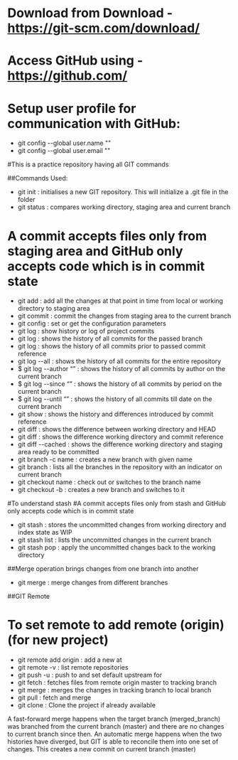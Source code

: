 # Download from Download - https://git-scm.com/download/
# Access GitHub using - https://github.com/

# Setup user profile for communication with GitHub:
-	git config --global user.name "<name>"
-	git config --global user.email "<email-id>"

#This is a practice repository having all GIT commands

##Commands Used:
- git init : initialises a new GIT repository. This will initialize a .git file in the folder
- git status : compares working directory, staging area and current branch
# A commit accepts files only from staging area and GitHub only accepts code which is in commit state
- git add : add all the changes at that point in time from local or working directory to staging area
- git commit : commit the changes from staging area to the current branch
- git config : set or get the configuration parameters
- git log : show history or log of project commits
- git log <branch> : shows the history of all commits for the passed branch
- git log <commit-ref> : shows the history of all commits prior to passed commit reference
- git log --all : shows the history of all commits for the entire repository
- $ git log --author “<name>” : shows the history of all commits by author on the current branch
- $ git log --since “<date>” : shows the history of all commits by period on the current branch
- $ git log --until “<date>” : shows the history of all commits till date on the current branch
- git show <commit-ref> : shows the history and differences introduced by commit reference
- git diff : shows the difference between working directory and HEAD
- git diff <ref> : shows the difference working directory and commit reference
- git diff --cached : shows the difference working directory and staging area ready to be committed
- git branch -c name : creates a new branch with given name
- git branch : lists all the branches in the repository with an indicator on current branch
- git checkout name : check out or switches to the branch name
- git checkout -b : creates a new branch and switches to it

#To understand stash
#A commit accepts files only from stash and GitHub only accepts code which is in commit state
- git stash : stores the uncommitted changes from working directory and index state as WIP
- git stash list : lists the uncommitted changes in the current branch
- git stash pop : apply the uncommitted changes back to the working directory


##Merge operation brings changes from one branch into another
- git merge : merge changes from different branches

##GIT Remote
# To set remote to add remote (origin) (for new project)
- git remote add origin <git-url> : add a new <remote> at <git-url>
- git remote -v : list remote repositories
- git push -u <remote> <branch> : push <branch> to <remote> and set default upstream for <branch>
- git fetch : fetches files from remote origin master to tracking branch
- git merge : merges the changes in tracking branch to local branch
- git pull : fetch and merge
- git clone <git-url>  : Clone the project if already available

A fast-forward merge happens when the target branch (merged_branch) was branched from the current branch (master) and there are no changes to current branch since then.
An automatic merge happens when the two histories have diverged, but GIT is able to reconcile them into one set of changes. This creates a new commit on current branch (master)
